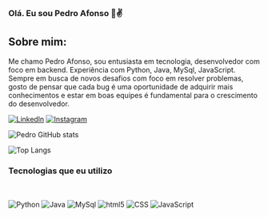 ### Olá. Eu sou Pedro Afonso 👋✌️

## Sobre mim:

Me chamo Pedro Afonso, sou entusiasta em tecnologia, desenvolvedor com foco em backend. Experiência com Python, Java, MySql, JavaScript. Sempre em busca de novos desafios com foco em resolver problemas, gosto de pensar que cada bug é uma oportunidade de adquirir mais conhecimentos e estar em boas equipes é fundamental para o crescimento do desenvolvedor.

[![Linkedln](https://img.shields.io/badge/LinkedIn-0077B5?style=for-the-badge&logo=linkedin&logoColor=white)](www.linkedin.com/in/pedro-afonso-a113191b2)
[![Instagram](https://img.shields.io/badge/Instagram-E4405F?style=for-the-badge&logo=instagram&logoColor=white)](https://www.instagram.com/pedroafs1/)



![Pedro GitHub stats](https://github-readme-stats.vercel.app/api?username=Pedro-Afonso3&show_icons=true&theme=dracula)

![Top Langs](https://github-readme-stats.vercel.app/api/top-langs/?username=Pedro-Afonso3&size_weight=0.5&count_weight=0.5)



### Tecnologias que eu utilizo


<div style="display: inline_block"><br/>

<img align="center" alt='Python' src="https://img.shields.io/badge/Python-3776AB?style=for-the-badge&logo=python&logoColor=white"></img>
<img align="center" alt='Java' src="https://img.shields.io/badge/Java-ED8B00?style=for-the-badge&logo=openjdk&logoColor=white"></img>
<img align="center" alt='MySql' src="https://img.shields.io/badge/MySQL-00000F?style=for-the-badge&logo=mysql&logoColor=white"></img>
<img align="center" alt='html5' src="https://img.shields.io/badge/HTML5-E34F26?style=for-the-badge&logo=html5&logoColor=white"></img>
<img align="center" alt='CSS' src="https://img.shields.io/badge/CSS-239120?&style=for-the-badge&logo=css3&logoColor=white"></img>
<img align="center" alt='JavaScript' src="https://img.shields.io/badge/JavaScript-F7DF1E?style=for-the-badge&logo=javascript&logoColor=black"></img>

</div><br/>
